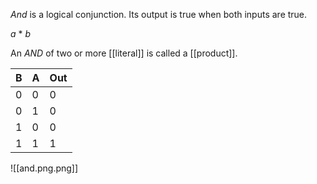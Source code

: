 *And* is a logical conjunction. Its output is true when both inputs are true. 

$a$ * $b$

An *AND* of two or more [[literal]] is called a [[product]]. 

| B | A | Out | 
| --- | --- | --- |
| 0 | 0 | 0 |
| 0 | 1 | 0 |
| 1 | 0 | 0 |
| 1 | 1 | 1 |

![[and.png.png]]

